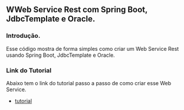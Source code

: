 ## WWeb Service Rest com Spring Boot, JdbcTemplate e Oracle.

### Introdução.

Esse código mostra de forma simples como criar um Web Service Rest usando Spring Boot, JdbcTemplate e Oracle.


### Link do Tutorial

Abaixo tem o link do tutorial passo a passo de como criar esse Web Service.
- [tutorial](http://www.ciceroednilson.com.br/criando-um-web-service-rest-com-spring-boot-jdbctemplate-e-oracle/)